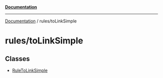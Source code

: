 [**Documentation**](https://raw.githubusercontent.com/Christian-Me/obsidian-front-matter-automate/main/doc/README.md)

***

[Documentation](https://raw.githubusercontent.com/Christian-Me/obsidian-front-matter-automate/main/doc/README.md) / rules/toLinkSimple

# rules/toLinkSimple

## Classes

- [RuleToLinkSimple](https://raw.githubusercontent.com/Christian-Me/obsidian-front-matter-automate/main/doc/rules/toLinkSimple/classes/RuleToLinkSimple.md)

